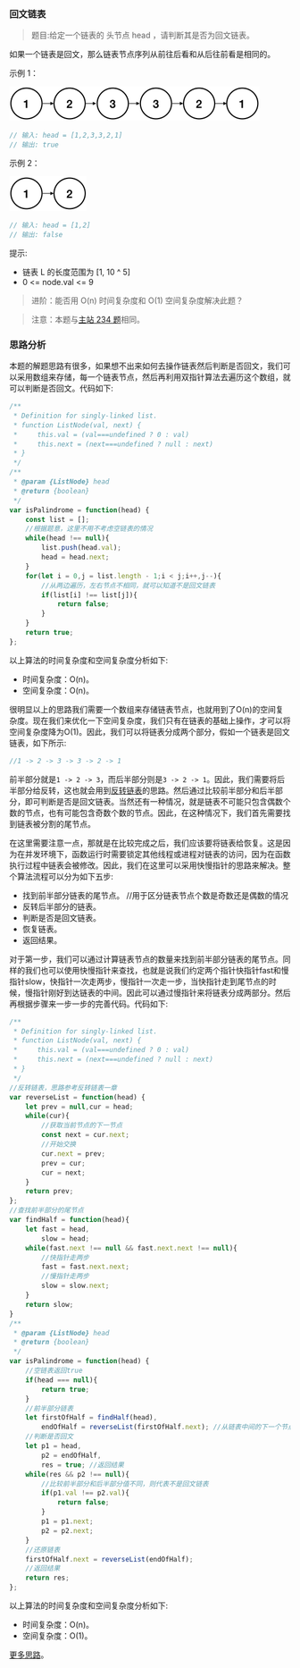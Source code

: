 ### 回文链表

> 题目:给定一个链表的 头节点 head ，请判断其是否为回文链表。

如果一个链表是回文，那么链表节点序列从前往后看和从后往前看是相同的。

示例 1：

![](../../images/2/isPalindromeList-1.png)

```js
// 输入: head = [1,2,3,3,2,1]
// 输出: true
```

示例 2：

![](../../images/2/isPalindromeList-2.png)

```js
// 输入: head = [1,2]
// 输出: false
```


提示:

* 链表 L 的长度范围为 [1, 10 ^ 5]
* 0 <= node.val <= 9

> 进阶：能否用 O(n) 时间复杂度和 O(1) 空间复杂度解决此题？

> 注意：本题与[主站 234 题](https://leetcode-cn.com/problems/palindrome-linked-list/)相同。

### 思路分析

本题的解题思路有很多，如果想不出来如何去操作链表然后判断是否回文，我们可以采用数组来存储，每一个链表节点，然后再利用双指针算法去遍历这个数组，就可以判断是否回文。代码如下:

```js
/**
 * Definition for singly-linked list.
 * function ListNode(val, next) {
 *     this.val = (val===undefined ? 0 : val)
 *     this.next = (next===undefined ? null : next)
 * }
 */
/**
 * @param {ListNode} head
 * @return {boolean}
 */
var isPalindrome = function(head) {
    const list = [];
    //根据题意，这里不用不考虑空链表的情况
    while(head !== null){
        list.push(head.val);
        head = head.next;
    }
    for(let i = 0,j = list.length - 1;i < j;i++,j--){
        //从两边遍历，左右节点不相同，就可以知道不是回文链表
        if(list[i] !== list[j]){
            return false;
        }
    }
    return true;
};
```

以上算法的时间复杂度和空间复杂度分析如下:

* 时间复杂度：O(n)。
* 空间复杂度：O(n)。

很明显以上的思路我们需要一个数组来存储链表节点，也就用到了O(n)的空间复杂度。现在我们来优化一下空间复杂度，我们只有在链表的基础上操作，才可以将空间复杂度降为O(1)。因此，我们可以将链表分成两个部分，假如一个链表是回文链表，如下所示:

```js
//1 -> 2 -> 3 -> 3 -> 2 -> 1
```

前半部分就是`1 -> 2 -> 3`，而后半部分则是`3 -> 2 -> 1`。因此，我们需要将后半部分给反转，这也就会用到[反转链表](/codes/2/reverseList.md)的思路。然后通过比较前半部分和后半部分，即可判断是否是回文链表。当然还有一种情况，就是链表不可能只包含偶数个数的节点，也有可能包含奇数个数的节点。因此，在这种情况下，我们首先需要找到链表被分割的尾节点。

在这里需要注意一点，那就是在比较完成之后，我们应该要将链表给恢复。这是因为在并发环境下，函数运行时需要锁定其他线程或进程对链表的访问，因为在函数执行过程中链表会被修改。因此，我们在这里可以采用快慢指针的思路来解决。整个算法流程可以分为如下五步:

*  找到前半部分链表的尾节点。 //用于区分链表节点个数是奇数还是偶数的情况
*  反转后半部分的链表。
*  判断是否是回文链表。
*  恢复链表。
*  返回结果。

对于第一步，我们可以通过计算链表节点的数量来找到前半部分链表的尾节点。同样的我们也可以使用快慢指针来查找，也就是说我们约定两个指针快指针fast和慢指针slow，快指针一次走两步，慢指针一次走一步，当快指针走到尾节点的时候，慢指针刚好到达链表的中间。因此可以通过慢指针来将链表分成两部分。然后再根据步骤来一步一步的完善代码。代码如下:

```js
/**
 * Definition for singly-linked list.
 * function ListNode(val, next) {
 *     this.val = (val===undefined ? 0 : val)
 *     this.next = (next===undefined ? null : next)
 * }
 */
//反转链表，思路参考反转链表一章
var reverseList = function(head) {
    let prev = null,cur = head;
    while(cur){
        //获取当前节点的下一节点
        const next = cur.next;
        //开始交换
        cur.next = prev;
        prev = cur;
        cur = next;
    }
    return prev;
};
//查找前半部分的尾节点
var findHalf = function(head){
    let fast = head,
        slow = head;
    while(fast.next !== null && fast.next.next !== null){
        //快指针走两步
        fast = fast.next.next;
        //慢指针走两步
        slow = slow.next;
    }
    return slow;
}
/**
 * @param {ListNode} head
 * @return {boolean}
 */
var isPalindrome = function(head) {
    //空链表返回true
    if(head === null){
        return true;
    }
    //前半部分链表
    let firstOfHalf = findHalf(head),
        endOfHalf = reverseList(firstOfHalf.next); //从链表中间的下一个节点开始就是后半部分,需要反转
    //判断是否回文
    let p1 = head,
        p2 = endOfHalf,
        res = true; //返回结果
    while(res && p2 !== null){
        //比较前半部分和后半部分值不同，则代表不是回文链表
        if(p1.val !== p2.val){
            return false;
        }
        p1 = p1.next;
        p2 = p2.next;
    }
    //还原链表
    firstOfHalf.next = reverseList(endOfHalf);
    //返回结果
    return res;
};
```

以上算法的时间复杂度和空间复杂度分析如下:

* 时间复杂度：O(n)。
* 空间复杂度：O(1)。


[更多思路](https://leetcode-cn.com/problems/aMhZSa/solution/hui-wen-lian-biao-by-leetcode-solution-3q3r/)。
